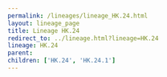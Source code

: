 ```yaml
---
permalink: /lineages/lineage_HK.24.html
layout: lineage_page
title: Lineage HK.24
redirect_to: ../lineage.html?lineage=HK.24
lineage: HK.24
parent: 
children: ['HK.24', 'HK.24.1']
---
```

